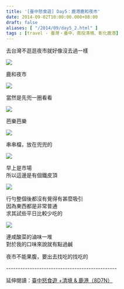 ```yaml
---
title: '[臺中怒食遊] Day5：鹿港鹿和夜市'
date: 2014-09-02T10:00:00.000+08:00
draft: false
aliases: [ "/2014/09/day5_2.html" ]
tags : [travel - 臺灣・臺中、南投清境、彰化鹿港]
---
```


去台灣不逛逛夜市就好像沒去過一樣  

[![](https://3.bp.blogspot.com/-NLC-DzatUEQ/XEw0P_RSaNI/AAAAAAAAGvw/5DfYHiWCPX4IWDBPAPlyLYeE4YEv2Q2wQCLcBGAs/s640/15090357635_bb7bc6911a_z.jpg)](https://3.bp.blogspot.com/-NLC-DzatUEQ/XEw0P_RSaNI/AAAAAAAAGvw/5DfYHiWCPX4IWDBPAPlyLYeE4YEv2Q2wQCLcBGAs/s1600/15090357635_bb7bc6911a_z.jpg)

鹿和夜市  

[![](https://4.bp.blogspot.com/-_WOEgGtW0NI/XEw0UC0vMpI/AAAAAAAAGv0/KNvzITb-sAQOMxAwBe_NapyG9gJLswcpwCLcBGAs/s640/14903709490_21a79bb549_z.jpg)](https://4.bp.blogspot.com/-_WOEgGtW0NI/XEw0UC0vMpI/AAAAAAAAGv0/KNvzITb-sAQOMxAwBe_NapyG9gJLswcpwCLcBGAs/s1600/14903709490_21a79bb549_z.jpg)

當然是先兜一圈看看  

[![](https://3.bp.blogspot.com/-qtCoAvcmRxg/XEw0YxJ-m2I/AAAAAAAAGv4/y8w8jFHBS10v6lQ4Md3qDIBYOvOlyKDGgCLcBGAs/s640/15090006092_4165ed146a_z.jpg)](https://3.bp.blogspot.com/-qtCoAvcmRxg/XEw0YxJ-m2I/AAAAAAAAGv4/y8w8jFHBS10v6lQ4Md3qDIBYOvOlyKDGgCLcBGAs/s1600/15090006092_4165ed146a_z.jpg)

芭樂芭樂  

[![](https://4.bp.blogspot.com/-vZR9tDDpfTQ/XEw0dgw1vuI/AAAAAAAAGv8/ninz3z6QxT0WuVymsCafDfxN0wdP6AHsgCLcBGAs/s640/15087347931_fba3193209_z.jpg)](https://4.bp.blogspot.com/-vZR9tDDpfTQ/XEw0dgw1vuI/AAAAAAAAGv8/ninz3z6QxT0WuVymsCafDfxN0wdP6AHsgCLcBGAs/s1600/15087347931_fba3193209_z.jpg)

串串檔，放在兜兜的  

[![](https://4.bp.blogspot.com/-hz1fcUfT7UA/XEw0iH-gYQI/AAAAAAAAGwA/ULa_KRZK5jgxurUYECcXPSOtJAAM71bowCLcBGAs/s640/15090360105_c5e89a95d8_z.jpg)](https://4.bp.blogspot.com/-hz1fcUfT7UA/XEw0iH-gYQI/AAAAAAAAGwA/ULa_KRZK5jgxurUYECcXPSOtJAAM71bowCLcBGAs/s1600/15090360105_c5e89a95d8_z.jpg)

早上是市場  
所以這邊是有個鐵皮頂  

[![](https://1.bp.blogspot.com/-MCWn7A_Evjc/XEw0mON3U0I/AAAAAAAAGwI/BK8QBLK9RzQMiF719n1gz7saBv9pylIdQCLcBGAs/s640/15090359485_328b1b08ab_z.jpg)](https://1.bp.blogspot.com/-MCWn7A_Evjc/XEw0mON3U0I/AAAAAAAAGwI/BK8QBLK9RzQMiF719n1gz7saBv9pylIdQCLcBGAs/s1600/15090359485_328b1b08ab_z.jpg)

行勻整個後都沒有覺得有甚麼吸引  
因為東西都是非常普通  
求其試些平日比較少吃的  

[![](https://2.bp.blogspot.com/-HsCkMHTA5F4/XEw0q6thwiI/AAAAAAAAGwQ/Li2lAL6GCa08SFEvOezFjuW6n7CSW-eXACLcBGAs/s640/15090005602_7e463134dd_z.jpg)](https://2.bp.blogspot.com/-HsCkMHTA5F4/XEw0q6thwiI/AAAAAAAAGwQ/Li2lAL6GCa08SFEvOezFjuW6n7CSW-eXACLcBGAs/s1600/15090005602_7e463134dd_z.jpg)

連咸酸菜的滷味一堆  
對於我的口味來說就有點過鹹  
  
夜市不能果腹，要出去找吃的找吃的  
  
\-----------------------------------------------  
  
延伸閱讀：[臺中怒食遊 +清境 & 鹿港（8D7N）](http://www.hidie.net/2014/09/8d7n.html)
